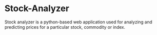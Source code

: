 # Stock-Analyzer
Stock analyzer is a python-based web application used for analyzing and predicting prices for a particular stock, commodity or index.
